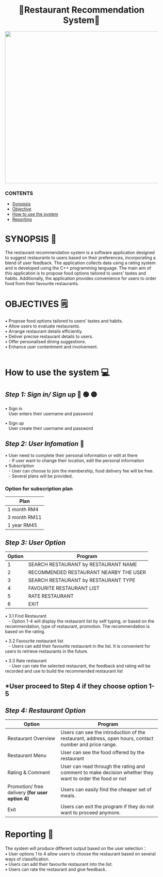 <h1 align="center"> 🍝Restaurant Recommendation System🍝 </h1>
<image src = "Image/DINING.png" width="2000" height="500"> 

### CONTENTS
- [Synopsis](https://github.com/jjn7702/SECJ1023-PT2/blob/main/Submission/sec08_23242/Potential_Insurance/Proposal/readme.md#synopsis-)
- [Objective](https://github.com/jjn7702/SECJ1023-PT2/blob/main/Submission/sec08_23242/Potential_Insurance/Proposal/readme.md#objective-%EF%B8%8F)
- [How to use the system](https://github.com/jjn7702/SECJ1023-PT2/tree/main/Submission/sec08_23242/Potential_Insurance/Proposal/readme.md#how-to-use-the-system-)
- [Reporting](https://github.com/jjn7702/SECJ1023-PT2/tree/main/Submission/sec08_23242/Potential_Insurance/Proposal/readme.md#reporting-)

# SYNOPSIS 📖
The restaurant recommendation system is a software application designed to suggest restaurants to users based on their preferences, incorporating a blend of user feedback. The application collects data using a rating system and is developed using the C++ programming language.
The main aim of this application is to propose food options tailored to users' tastes and habits. Additionally, the application provides convenience for users to order food from their favourite restaurants.
<br>

# OBJECTIVES 🗒️ 
• Propose food options tailored to users' tastes and habits. <br>
• Allow users to evaluate restaurants. <br>
• Arrange restaurant details efficiently. <br>
• Deliver precise restaurant details to users. <br>
• Offer personalised dining suggestions. <br>
• Enhance user contentment and involvement. <br> <br>

# How to use the system 💻

## ***Step 1: Sign in/ Sign up*** 🔴 🟢 🟡
• Sign in <br>
  &nbsp;&nbsp; User enters their username and password

• Sign up <br>
  &nbsp;&nbsp; User create their username and password

## ***Step 2: User Infomation*** 📑
• User need to complete their personal information or edit at there <br>
  &nbsp;&nbsp; - If user want to change their location, edit the personal information  <br>
• Subscription  <br>
  &nbsp;&nbsp; - User can choose to join the membership, food delivery fee will be free. <br>
  &nbsp;&nbsp; - Several plans will be provided.  <br>

### **Option for subscription plan**
|Plan|
|---|
|1 month RM4|
|3 month RM11|
|1 year RM45|

## ***Step 3: User Option***
|Option|Program|
|---|---|
|1|SEARCH RESTAURANT by RESTAURANT NAME|
|2|RECOMMENDED RESTAURANT NEARBY THE USER|
|3|SEARCH RESTAURANT by RESTAURANT TYPE|
|4|FAVOURITE RESTAURANT LIST|
|5|RATE RESTAURANT|
|6|EXIT|

• 3.1 Find Restaurant <br>
  &nbsp;&nbsp; - Option 1-4 will display the restaurant list by self typing, or based on the recommendation, type of restaurant, promotion. The recommendation is based on the rating.  <br>

• 3.2 Favourite restaurant list  <br>
  &nbsp;&nbsp; - Users can add their favourite restaurant in the list. It is convenient for users to retrieve restaurants in the future.  <br>

• 3.3 Rate restaurant <br>
  &nbsp;&nbsp; - User can rate the selected restaurant, the feedback and rating will be recorded and use to build the recommended restaurant list  <br>

## <b> *User proceed to Step 4 if they choose option 1-5 </b>

## ***Step 4: Restaurant Option***
|Option|Program|
|---|---|
|Restaurant Overview|Users can see the introduction of the restaurant, address, open hours, contact number and price range.|
|Restaurant Menu|User can see the food offered by the restaurant|
|Rating & Comment|User can read through the rating and comment to make decision whether they want to order the food or not|
|Promotion/ free delivery <b> (for user option 4) </b> | Users can easily find the cheaper set of meals.|
|Exit| Users can exit the program if they do not want to proceed anymore.|


# Reporting 📙
The system will produce different output based on the user selection：<br>
• User options 1 to 4 allow users to choose the restaurant based on several ways of classification. <br>
• Users can add their favourite restaurant into the list. <br>
• Users can rate the restaurant and give feedback. <br>


